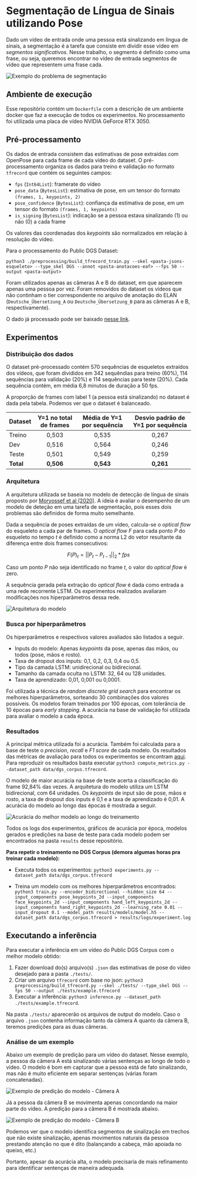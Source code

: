 # Segmentação de Língua de Sinais utilizando Pose

Dado um vídeo de entrada onde uma pessoa está sinalizando em língua de sinais, a segmentação é a tarefa que consiste em dividir esse vídeo em *segmentos significativos*. Nesse trabalho, o segmento é definido como uma frase, ou seja, queremos encontrar no vídeo de entrada segmentos de vídeo que representem uma frase cada.

![Exemplo do problema de segmentação](problema_segmentacao.png)

## Ambiente de execução

Esse repositório contém um `Dockerfile` com a descrição de um ambiente docker que faz a execução de todos os experimentos. No processamento foi utilizada uma placa de vídeo NVIDIA GeForce RTX 3050.

## Pré-processamento

Os dados de entrada consistem das estimativas de pose extraídas com OpenPose para cada frame de cada vídeo do dataset. O pré-processamento organiza os dados para treino e validação no formato `tfrecord` que contém os seguintes campos:
- `fps` (`Int64List`): framerate do vídeo
- `pose_data` (`BytesList`): estimativa de pose, em um tensor do formato `(frames, 1, keypoints, 2)`
-  `pose_confidence` (`BytesList`): confiança da estimativa de pose, em um tensor do formato `(frames, 1, keypoints)`
- `is_signing` (`BytesList`): indicação se a pessoa estava sinalizando (1) ou não (0) a cada frame

Os valores das coordenadas dos *keypoints* são normalizados em relação à resolução do vídeo.

Para o processamento do Public DGS Dataset:

`python3 ./preprocessing/build_tfrecord_train.py --skel <pasta-jsons-esqueleto> --type_skel DGS --annot <pasta-anotacoes-eaf> --fps 50 --output <pasta-output>`

Foram utilizados apenas as câmeras A e B do dataset, em que aparecem apenas uma pessoa por vez. Foram removidos do dataset os vídeos que não continham o tier correspondente no arquivo de anotação do ELAN (`Deutsche_Übersetzung_A` ou `Deutsche_Übersetzung_B` para as câmeras A e B, respectivamente).

O dado já processado pode ser baixado [nesse link](https://ufmgbr-my.sharepoint.com/:u:/g/personal/jessicalfr_ufmg_br/EYH2wSRK-SRFt0RWwLlWSAwB5IkzGeejgO2SU5ruBVRsEg?e=1GkHKF).


## Experimentos

### Distribuição dos dados

O dataset pré-processado contém 570 sequências de esqueletos extraídos dos vídeos, que foram divididos em 342 sequêndias para treino (60%), 114 sequências para validação (20%) e 114 sequências para teste (20%). Cada sequência contém, em média 6,8 minutos de duração a 50 fps.

A proporção de frames com label 1 (a pessoa está sinalizando) no dataset é dada pela tabela. Podemos ver que o dataset é balanceado.

**Dataset** | **Y=1 no total de frames** | **Média de Y=1 por sequência** | **Desvio padrão de Y=1 por sequência** |
--------|:-----:|:-----:|:-----:|
Treino  | 0,503 | 0,535 | 0,267 |
Dev     | 0,516 | 0,564 | 0,246 |
Teste   | 0,501 | 0,549 | 0,259 |
**Total**   | **0,506** | **0,543** | **0,261** |

### Arquitetura

A arquitetura utilizada se baseia no modelo de detecção de língua de sinais proposto por [Moryossef et al (2020)](https://slrtp.com/papers/full_papers/SLRTP.FP.04.017.paper.pdf). A ideia é avaliar o desempenho de um modelo de deteção em uma tarefa de segmentação, pois esses dois problemas são definidos de forma muito semelhante.

Dada a sequência de poses extraídas de um vídeo, calcula-se o *optical flow* do esqueleto a cada par de frames. O *optical flow F* para cada ponto *P* do esqueleto no tempo *t* é definido como a norma L2 do vetor resultante da diferença entre dois frames consecutivos:

```math
F(P)_t = ||P_t - P_{t-1}||_2 * fps
```

Caso um ponto *P* não seja identificado no frame *t*, o valor do *optical flow* é zero.

A sequência gerada pela extração do *optical flow* é dada como entrada a uma rede recorrente LSTM. Os experimentos realizados avaliaram modificações nos hiperparâmetros dessa rede.

![Arquitetura do modelo](model.png)

### Busca por hiperparâmetros

Os hiperparâmetros e respectivos valores avaliados são listados a seguir.

- Inputs do modelo: Apenas *keypoints* da pose, apenas das mãos, ou todos (pose, mãos e rosto).
- Taxa de dropout dos inputs: 0,1, 0,2, 0,3, 0,4 ou 0,5.
- Tipo da camada LSTM: unidirecional ou bidirecional.
- Tamanho da camada oculta no LSTM: 32, 64 ou 128 unidades.
- Taxa de aprendizado: 0,01, 0,001 ou 0,0001.

Foi utilizada a técnica de *random discrete grid search* para encontrar os melhores hiperparâmetros, sorteando 30 combinações dos valores possíveis. Os modelos foram treinados por 100 épocas, com tolerância de 10 épocas para *early stopping*. A acurácia na base de validação foi utilizada para avaliar o modelo a cada época.

### Resultados

A principal métrica utilizada foi a acurácia. Também foi calculada para a base de teste o *precision*, *recall* e *F1 score* de cada modelo. Os resultados das métricas de avaliação para todos os experimentos se encontram [aqui](https://docs.google.com/spreadsheets/d/1TRfizXqF6qu1dMrNDq354dbJPOnM9XjMhhxzA0osuIQ/edit?usp=sharing). Para reproduzir os resultados basta executar `python3 compute_metrics.py --dataset_path data/dgs_corpus.tfrecord`.

O modelo de maior acurácia na base de teste acerta a classificação do frame 92,84% das vezes. A arquitetura do modelo utiliza um LSTM bidirecional, com 64 unidades. Os *keypoints* de input são de pose, mãos e rosto, a taxa de dropout dos inputs é 0,1 e a taxa de aprendizado é 0,01. A acurácia do modelo ao longo das épocas é mostrada a seguir.

![Acurácia do melhor modelo ao longo do treinamento](./results/plots/model_9.png)

Todos os logs dos experimentos, gráficos de acurácia por época, modelos gerados e predições na base de teste para cada modelo podem ser encontrados na pasta `results` desse repositório.

**Para repetir o treinamento no DGS Corpus (demora algumas horas pra treinar cada modelo):**

* Executa todos os experimentos: `python3 experiments.py --dataset_path data/dgs_corpus.tfrecord`

* Treina um modelo com os melhores hiperparâmetros encontrados: `python3 train.py --encoder_bidirectional --hidden_size 64 --input_components pose_keypoints_2d --input_components face_keypoints_2d --input_components hand_left_keypoints_2d --input_components hand_right_keypoints_2d --learning_rate 0.01 --input_dropout 0.1 --model_path results/models/model.h5 --dataset_path data/dgs_corpus.tfrecord > results/logs/experiment.log`


## Executando a inferência

Para executar a inferência em um vídeo do Public DGS Corpus com o melhor modelo obtido:

1. Fazer download do(s) arquivo(s) `.json` das estimativas de pose do vídeo desejado para a pasta `./tests/`.
2. Criar um arquivo `tfrecord` com base no json: `python3 preprocessing/build_tfrecord.py --skel ./tests/ --type_skel DGS --fps 50 --output ./tests/example.tfrecord`
3. Executar a inferência: `python3 inference.py --dataset_path ./tests/example.tfrecord`.

Na pasta `./tests/` aparecerão os arquivos de output do modelo. Caso o arquivo `.json` contenha informação tanto da câmera A quanto da câmera B, teremos predições para as duas câmeras.

### Análise de um exemplo

Abaixo um exemplo de predição para um vídeo do dataset. Nesse exemplo, a pessoa da câmera A está sinalizando várias sentenças ao longo de todo o vídeo. O modelo é bom em capturar que a pessoa está de fato sinalizando, mas não é muito eficiente em separar sentenças (várias foram concatenadas).

![Exemplo de predição do modelo - Câmera A](./tests/pred_26-06-2023_17-52-28_0.png)

 Já a pessoa da câmera B se movimenta apenas concordando na maior parte do vídeo. A predição para a câmera B é mostrada abaixo.

![Exemplo de predição do modelo - Câmera B](./tests/pred_26-06-2023_17-52-28_1.png)

Podemos ver que o modelo identifica segmentos de sinalização em trechos que não existe sinalização, apenas movimentos naturais da pessoa prestando atenção no que é dito (balançando a cabeça, mão apoiada no queixo, etc.)

Portanto, apesar da acurácia alta, o modelo precisaria de mais refinamento para identificar sentenças de maneira adequada.


